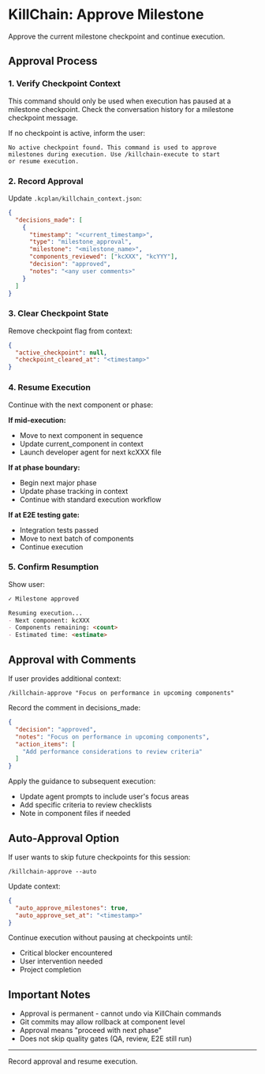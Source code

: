 # KillChain: Approve Milestone

Approve the current milestone checkpoint and continue execution.

## Approval Process

### 1. Verify Checkpoint Context

This command should only be used when execution has paused at a milestone checkpoint. Check the conversation history for a milestone checkpoint message.

If no checkpoint is active, inform the user:
```
No active checkpoint found. This command is used to approve
milestones during execution. Use /killchain-execute to start
or resume execution.
```

### 2. Record Approval

Update `.kcplan/killchain_context.json`:

```json
{
  "decisions_made": [
    {
      "timestamp": "<current_timestamp>",
      "type": "milestone_approval",
      "milestone": "<milestone_name>",
      "components_reviewed": ["kcXXX", "kcYYY"],
      "decision": "approved",
      "notes": "<any user comments>"
    }
  ]
}
```

### 3. Clear Checkpoint State

Remove checkpoint flag from context:
```json
{
  "active_checkpoint": null,
  "checkpoint_cleared_at": "<timestamp>"
}
```

### 4. Resume Execution

Continue with the next component or phase:

**If mid-execution:**
- Move to next component in sequence
- Update current_component in context
- Launch developer agent for next kcXXX file

**If at phase boundary:**
- Begin next major phase
- Update phase tracking in context
- Continue with standard execution workflow

**If at E2E testing gate:**
- Integration tests passed
- Move to next batch of components
- Continue execution

### 5. Confirm Resumption

Show user:
```markdown
✓ Milestone approved

Resuming execution...
- Next component: kcXXX
- Components remaining: <count>
- Estimated time: <estimate>
```

## Approval with Comments

If user provides additional context:
```
/killchain-approve "Focus on performance in upcoming components"
```

Record the comment in decisions_made:
```json
{
  "decision": "approved",
  "notes": "Focus on performance in upcoming components",
  "action_items": [
    "Add performance considerations to review criteria"
  ]
}
```

Apply the guidance to subsequent execution:
- Update agent prompts to include user's focus areas
- Add specific criteria to review checklists
- Note in component files if needed

## Auto-Approval Option

If user wants to skip future checkpoints for this session:
```
/killchain-approve --auto
```

Update context:
```json
{
  "auto_approve_milestones": true,
  "auto_approve_set_at": "<timestamp>"
}
```

Continue execution without pausing at checkpoints until:
- Critical blocker encountered
- User intervention needed
- Project completion

## Important Notes

- Approval is permanent - cannot undo via KillChain commands
- Git commits may allow rollback at component level
- Approval means "proceed with next phase"
- Does not skip quality gates (QA, review, E2E still run)

---

Record approval and resume execution.
